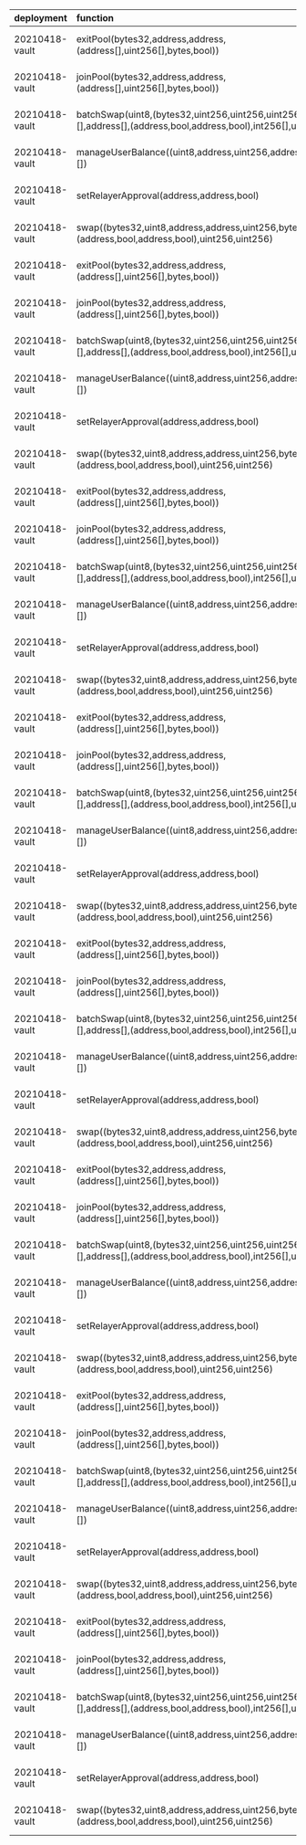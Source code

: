 | deployment     | function                                                                                                          | role                                                               | chain     | caller                                    | caller_address                             |
|:---------------|:------------------------------------------------------------------------------------------------------------------|:-------------------------------------------------------------------|:----------|:------------------------------------------|:-------------------------------------------|
| 20210418-vault | exitPool(bytes32,address,address,(address[],uint256[],bytes,bool))                                                | 0xc149e88b59429ded7f601ab52ecd62331cac006ae07c16543439ed138dcb8d34 | arbitrum  | 20231031-batch-relayer-v6/BalancerRelayer | 0x9B892E515D2Ab8869F17488d64B3b918731cc70d |
| 20210418-vault | joinPool(bytes32,address,address,(address[],uint256[],bytes,bool))                                                | 0x78ad1b68d148c070372f8643c4648efbb63c6a8a338f3c24714868e791367653 | arbitrum  | 20231031-batch-relayer-v6/BalancerRelayer | 0x9B892E515D2Ab8869F17488d64B3b918731cc70d |
| 20210418-vault | batchSwap(uint8,(bytes32,uint256,uint256,uint256,bytes)[],address[],(address,bool,address,bool),int256[],uint256) | 0x1282ab709b2b70070f829c46bc36f76b32ad4989fecb2fcb09a1b3ce00bbfc30 | arbitrum  | 20231031-batch-relayer-v6/BalancerRelayer | 0x9B892E515D2Ab8869F17488d64B3b918731cc70d |
| 20210418-vault | manageUserBalance((uint8,address,uint256,address,address)[])                                                      | 0xeba777d811cd36c06d540d7ff2ed18ed042fd67bbf7c9afcf88c818c7ee6b498 | arbitrum  | 20231031-batch-relayer-v6/BalancerRelayer | 0x9B892E515D2Ab8869F17488d64B3b918731cc70d |
| 20210418-vault | setRelayerApproval(address,address,bool)                                                                          | 0x0014a06d322ff07fcc02b12f93eb77bb76e28cdee4fc0670b9dec98d24bbfec8 | arbitrum  | 20231031-batch-relayer-v6/BalancerRelayer | 0x9B892E515D2Ab8869F17488d64B3b918731cc70d |
| 20210418-vault | swap((bytes32,uint8,address,address,uint256,bytes),(address,bool,address,bool),uint256,uint256)                   | 0x7b8a1d293670124924a0f532213753b89db10bde737249d4540e9a03657d1aff | arbitrum  | 20231031-batch-relayer-v6/BalancerRelayer | 0x9B892E515D2Ab8869F17488d64B3b918731cc70d |
| 20210418-vault | exitPool(bytes32,address,address,(address[],uint256[],bytes,bool))                                                | 0xc149e88b59429ded7f601ab52ecd62331cac006ae07c16543439ed138dcb8d34 | avalanche | 20231031-batch-relayer-v6/BalancerRelayer | 0xA084c11cb55e67C9becf9607f1DBB20ec4D5E7b2 |
| 20210418-vault | joinPool(bytes32,address,address,(address[],uint256[],bytes,bool))                                                | 0x78ad1b68d148c070372f8643c4648efbb63c6a8a338f3c24714868e791367653 | avalanche | 20231031-batch-relayer-v6/BalancerRelayer | 0xA084c11cb55e67C9becf9607f1DBB20ec4D5E7b2 |
| 20210418-vault | batchSwap(uint8,(bytes32,uint256,uint256,uint256,bytes)[],address[],(address,bool,address,bool),int256[],uint256) | 0x1282ab709b2b70070f829c46bc36f76b32ad4989fecb2fcb09a1b3ce00bbfc30 | avalanche | 20231031-batch-relayer-v6/BalancerRelayer | 0xA084c11cb55e67C9becf9607f1DBB20ec4D5E7b2 |
| 20210418-vault | manageUserBalance((uint8,address,uint256,address,address)[])                                                      | 0xeba777d811cd36c06d540d7ff2ed18ed042fd67bbf7c9afcf88c818c7ee6b498 | avalanche | 20231031-batch-relayer-v6/BalancerRelayer | 0xA084c11cb55e67C9becf9607f1DBB20ec4D5E7b2 |
| 20210418-vault | setRelayerApproval(address,address,bool)                                                                          | 0x0014a06d322ff07fcc02b12f93eb77bb76e28cdee4fc0670b9dec98d24bbfec8 | avalanche | 20231031-batch-relayer-v6/BalancerRelayer | 0xA084c11cb55e67C9becf9607f1DBB20ec4D5E7b2 |
| 20210418-vault | swap((bytes32,uint8,address,address,uint256,bytes),(address,bool,address,bool),uint256,uint256)                   | 0x7b8a1d293670124924a0f532213753b89db10bde737249d4540e9a03657d1aff | avalanche | 20231031-batch-relayer-v6/BalancerRelayer | 0xA084c11cb55e67C9becf9607f1DBB20ec4D5E7b2 |
| 20210418-vault | exitPool(bytes32,address,address,(address[],uint256[],bytes,bool))                                                | 0xc149e88b59429ded7f601ab52ecd62331cac006ae07c16543439ed138dcb8d34 | base      | 20231031-batch-relayer-v6/BalancerRelayer | 0x7C3C773C878d2238a9b64d8CEE02377BF07ED06a |
| 20210418-vault | joinPool(bytes32,address,address,(address[],uint256[],bytes,bool))                                                | 0x78ad1b68d148c070372f8643c4648efbb63c6a8a338f3c24714868e791367653 | base      | 20231031-batch-relayer-v6/BalancerRelayer | 0x7C3C773C878d2238a9b64d8CEE02377BF07ED06a |
| 20210418-vault | batchSwap(uint8,(bytes32,uint256,uint256,uint256,bytes)[],address[],(address,bool,address,bool),int256[],uint256) | 0x1282ab709b2b70070f829c46bc36f76b32ad4989fecb2fcb09a1b3ce00bbfc30 | base      | 20231031-batch-relayer-v6/BalancerRelayer | 0x7C3C773C878d2238a9b64d8CEE02377BF07ED06a |
| 20210418-vault | manageUserBalance((uint8,address,uint256,address,address)[])                                                      | 0xeba777d811cd36c06d540d7ff2ed18ed042fd67bbf7c9afcf88c818c7ee6b498 | base      | 20231031-batch-relayer-v6/BalancerRelayer | 0x7C3C773C878d2238a9b64d8CEE02377BF07ED06a |
| 20210418-vault | setRelayerApproval(address,address,bool)                                                                          | 0x0014a06d322ff07fcc02b12f93eb77bb76e28cdee4fc0670b9dec98d24bbfec8 | base      | 20231031-batch-relayer-v6/BalancerRelayer | 0x7C3C773C878d2238a9b64d8CEE02377BF07ED06a |
| 20210418-vault | swap((bytes32,uint8,address,address,uint256,bytes),(address,bool,address,bool),uint256,uint256)                   | 0x7b8a1d293670124924a0f532213753b89db10bde737249d4540e9a03657d1aff | base      | 20231031-batch-relayer-v6/BalancerRelayer | 0x7C3C773C878d2238a9b64d8CEE02377BF07ED06a |
| 20210418-vault | exitPool(bytes32,address,address,(address[],uint256[],bytes,bool))                                                | 0xc149e88b59429ded7f601ab52ecd62331cac006ae07c16543439ed138dcb8d34 | gnosis    | 20231031-batch-relayer-v6/BalancerRelayer | 0x2163c2FcD0940e84B8a68991bF926eDfB0Cd926C |
| 20210418-vault | joinPool(bytes32,address,address,(address[],uint256[],bytes,bool))                                                | 0x78ad1b68d148c070372f8643c4648efbb63c6a8a338f3c24714868e791367653 | gnosis    | 20231031-batch-relayer-v6/BalancerRelayer | 0x2163c2FcD0940e84B8a68991bF926eDfB0Cd926C |
| 20210418-vault | batchSwap(uint8,(bytes32,uint256,uint256,uint256,bytes)[],address[],(address,bool,address,bool),int256[],uint256) | 0x1282ab709b2b70070f829c46bc36f76b32ad4989fecb2fcb09a1b3ce00bbfc30 | gnosis    | 20231031-batch-relayer-v6/BalancerRelayer | 0x2163c2FcD0940e84B8a68991bF926eDfB0Cd926C |
| 20210418-vault | manageUserBalance((uint8,address,uint256,address,address)[])                                                      | 0xeba777d811cd36c06d540d7ff2ed18ed042fd67bbf7c9afcf88c818c7ee6b498 | gnosis    | 20231031-batch-relayer-v6/BalancerRelayer | 0x2163c2FcD0940e84B8a68991bF926eDfB0Cd926C |
| 20210418-vault | setRelayerApproval(address,address,bool)                                                                          | 0x0014a06d322ff07fcc02b12f93eb77bb76e28cdee4fc0670b9dec98d24bbfec8 | gnosis    | 20231031-batch-relayer-v6/BalancerRelayer | 0x2163c2FcD0940e84B8a68991bF926eDfB0Cd926C |
| 20210418-vault | swap((bytes32,uint8,address,address,uint256,bytes),(address,bool,address,bool),uint256,uint256)                   | 0x7b8a1d293670124924a0f532213753b89db10bde737249d4540e9a03657d1aff | gnosis    | 20231031-batch-relayer-v6/BalancerRelayer | 0x2163c2FcD0940e84B8a68991bF926eDfB0Cd926C |
| 20210418-vault | exitPool(bytes32,address,address,(address[],uint256[],bytes,bool))                                                | 0xc149e88b59429ded7f601ab52ecd62331cac006ae07c16543439ed138dcb8d34 | mainnet   | 20231031-batch-relayer-v6/BalancerRelayer | 0x35Cea9e57A393ac66Aaa7E25C391D52C74B5648f |
| 20210418-vault | joinPool(bytes32,address,address,(address[],uint256[],bytes,bool))                                                | 0x78ad1b68d148c070372f8643c4648efbb63c6a8a338f3c24714868e791367653 | mainnet   | 20231031-batch-relayer-v6/BalancerRelayer | 0x35Cea9e57A393ac66Aaa7E25C391D52C74B5648f |
| 20210418-vault | batchSwap(uint8,(bytes32,uint256,uint256,uint256,bytes)[],address[],(address,bool,address,bool),int256[],uint256) | 0x1282ab709b2b70070f829c46bc36f76b32ad4989fecb2fcb09a1b3ce00bbfc30 | mainnet   | 20231031-batch-relayer-v6/BalancerRelayer | 0x35Cea9e57A393ac66Aaa7E25C391D52C74B5648f |
| 20210418-vault | manageUserBalance((uint8,address,uint256,address,address)[])                                                      | 0xeba777d811cd36c06d540d7ff2ed18ed042fd67bbf7c9afcf88c818c7ee6b498 | mainnet   | 20231031-batch-relayer-v6/BalancerRelayer | 0x35Cea9e57A393ac66Aaa7E25C391D52C74B5648f |
| 20210418-vault | setRelayerApproval(address,address,bool)                                                                          | 0x0014a06d322ff07fcc02b12f93eb77bb76e28cdee4fc0670b9dec98d24bbfec8 | mainnet   | 20231031-batch-relayer-v6/BalancerRelayer | 0x35Cea9e57A393ac66Aaa7E25C391D52C74B5648f |
| 20210418-vault | swap((bytes32,uint8,address,address,uint256,bytes),(address,bool,address,bool),uint256,uint256)                   | 0x7b8a1d293670124924a0f532213753b89db10bde737249d4540e9a03657d1aff | mainnet   | 20231031-batch-relayer-v6/BalancerRelayer | 0x35Cea9e57A393ac66Aaa7E25C391D52C74B5648f |
| 20210418-vault | exitPool(bytes32,address,address,(address[],uint256[],bytes,bool))                                                | 0xc149e88b59429ded7f601ab52ecd62331cac006ae07c16543439ed138dcb8d34 | optimism  | 20231031-batch-relayer-v6/BalancerRelayer | 0x015ACA20a1422F3c729086c17f15F10e0CfbC75A |
| 20210418-vault | joinPool(bytes32,address,address,(address[],uint256[],bytes,bool))                                                | 0x78ad1b68d148c070372f8643c4648efbb63c6a8a338f3c24714868e791367653 | optimism  | 20231031-batch-relayer-v6/BalancerRelayer | 0x015ACA20a1422F3c729086c17f15F10e0CfbC75A |
| 20210418-vault | batchSwap(uint8,(bytes32,uint256,uint256,uint256,bytes)[],address[],(address,bool,address,bool),int256[],uint256) | 0x1282ab709b2b70070f829c46bc36f76b32ad4989fecb2fcb09a1b3ce00bbfc30 | optimism  | 20231031-batch-relayer-v6/BalancerRelayer | 0x015ACA20a1422F3c729086c17f15F10e0CfbC75A |
| 20210418-vault | manageUserBalance((uint8,address,uint256,address,address)[])                                                      | 0xeba777d811cd36c06d540d7ff2ed18ed042fd67bbf7c9afcf88c818c7ee6b498 | optimism  | 20231031-batch-relayer-v6/BalancerRelayer | 0x015ACA20a1422F3c729086c17f15F10e0CfbC75A |
| 20210418-vault | setRelayerApproval(address,address,bool)                                                                          | 0x0014a06d322ff07fcc02b12f93eb77bb76e28cdee4fc0670b9dec98d24bbfec8 | optimism  | 20231031-batch-relayer-v6/BalancerRelayer | 0x015ACA20a1422F3c729086c17f15F10e0CfbC75A |
| 20210418-vault | swap((bytes32,uint8,address,address,uint256,bytes),(address,bool,address,bool),uint256,uint256)                   | 0x7b8a1d293670124924a0f532213753b89db10bde737249d4540e9a03657d1aff | optimism  | 20231031-batch-relayer-v6/BalancerRelayer | 0x015ACA20a1422F3c729086c17f15F10e0CfbC75A |
| 20210418-vault | exitPool(bytes32,address,address,(address[],uint256[],bytes,bool))                                                | 0xc149e88b59429ded7f601ab52ecd62331cac006ae07c16543439ed138dcb8d34 | polygon   | 20231031-batch-relayer-v6/BalancerRelayer | 0xB1ED8d3b5059b3281D43306cC9D043cE8B22599b |
| 20210418-vault | joinPool(bytes32,address,address,(address[],uint256[],bytes,bool))                                                | 0x78ad1b68d148c070372f8643c4648efbb63c6a8a338f3c24714868e791367653 | polygon   | 20231031-batch-relayer-v6/BalancerRelayer | 0xB1ED8d3b5059b3281D43306cC9D043cE8B22599b |
| 20210418-vault | batchSwap(uint8,(bytes32,uint256,uint256,uint256,bytes)[],address[],(address,bool,address,bool),int256[],uint256) | 0x1282ab709b2b70070f829c46bc36f76b32ad4989fecb2fcb09a1b3ce00bbfc30 | polygon   | 20231031-batch-relayer-v6/BalancerRelayer | 0xB1ED8d3b5059b3281D43306cC9D043cE8B22599b |
| 20210418-vault | manageUserBalance((uint8,address,uint256,address,address)[])                                                      | 0xeba777d811cd36c06d540d7ff2ed18ed042fd67bbf7c9afcf88c818c7ee6b498 | polygon   | 20231031-batch-relayer-v6/BalancerRelayer | 0xB1ED8d3b5059b3281D43306cC9D043cE8B22599b |
| 20210418-vault | setRelayerApproval(address,address,bool)                                                                          | 0x0014a06d322ff07fcc02b12f93eb77bb76e28cdee4fc0670b9dec98d24bbfec8 | polygon   | 20231031-batch-relayer-v6/BalancerRelayer | 0xB1ED8d3b5059b3281D43306cC9D043cE8B22599b |
| 20210418-vault | swap((bytes32,uint8,address,address,uint256,bytes),(address,bool,address,bool),uint256,uint256)                   | 0x7b8a1d293670124924a0f532213753b89db10bde737249d4540e9a03657d1aff | polygon   | 20231031-batch-relayer-v6/BalancerRelayer | 0xB1ED8d3b5059b3281D43306cC9D043cE8B22599b |
| 20210418-vault | exitPool(bytes32,address,address,(address[],uint256[],bytes,bool))                                                | 0xc149e88b59429ded7f601ab52ecd62331cac006ae07c16543439ed138dcb8d34 | zkevm     | 20231031-batch-relayer-v6/BalancerRelayer | 0x8e620FfCa2580ed87241D7e10F85EE75d0a906F5 |
| 20210418-vault | joinPool(bytes32,address,address,(address[],uint256[],bytes,bool))                                                | 0x78ad1b68d148c070372f8643c4648efbb63c6a8a338f3c24714868e791367653 | zkevm     | 20231031-batch-relayer-v6/BalancerRelayer | 0x8e620FfCa2580ed87241D7e10F85EE75d0a906F5 |
| 20210418-vault | batchSwap(uint8,(bytes32,uint256,uint256,uint256,bytes)[],address[],(address,bool,address,bool),int256[],uint256) | 0x1282ab709b2b70070f829c46bc36f76b32ad4989fecb2fcb09a1b3ce00bbfc30 | zkevm     | 20231031-batch-relayer-v6/BalancerRelayer | 0x8e620FfCa2580ed87241D7e10F85EE75d0a906F5 |
| 20210418-vault | manageUserBalance((uint8,address,uint256,address,address)[])                                                      | 0xeba777d811cd36c06d540d7ff2ed18ed042fd67bbf7c9afcf88c818c7ee6b498 | zkevm     | 20231031-batch-relayer-v6/BalancerRelayer | 0x8e620FfCa2580ed87241D7e10F85EE75d0a906F5 |
| 20210418-vault | setRelayerApproval(address,address,bool)                                                                          | 0x0014a06d322ff07fcc02b12f93eb77bb76e28cdee4fc0670b9dec98d24bbfec8 | zkevm     | 20231031-batch-relayer-v6/BalancerRelayer | 0x8e620FfCa2580ed87241D7e10F85EE75d0a906F5 |
| 20210418-vault | swap((bytes32,uint8,address,address,uint256,bytes),(address,bool,address,bool),uint256,uint256)                   | 0x7b8a1d293670124924a0f532213753b89db10bde737249d4540e9a03657d1aff | zkevm     | 20231031-batch-relayer-v6/BalancerRelayer | 0x8e620FfCa2580ed87241D7e10F85EE75d0a906F5 |